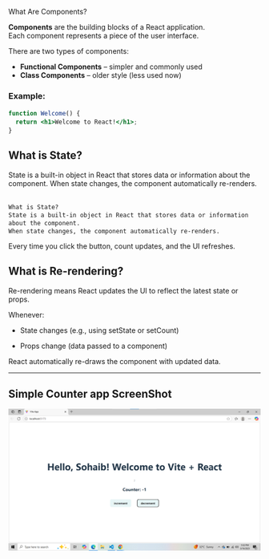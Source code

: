  What Are Components?

**Components** are the building blocks of a React application.  
Each component represents a piece of the user interface.

There are two types of components:

- **Functional Components** – simpler and commonly used
- **Class Components** – older style (less used now)

### Example:

```jsx
function Welcome() {
  return <h1>Welcome to React!</h1>;
}
```

## What is State?
State is a built-in object in React that stores data or information about the component.
When state changes, the component automatically re-renders.

```

What is State?
State is a built-in object in React that stores data or information about the component.
When state changes, the component automatically re-renders.
```
Every time you click the button, count updates, and the UI refreshes.

## What is Re-rendering?
Re-rendering means React updates the UI to reflect the latest state or props.

Whenever:

- State changes (e.g., using setState or setCount)

- Props change (data passed to a component)

 React automatically re-draws the component with updated data.

---
## Simple Counter app ScreenShot
![Screenshot](image.png)